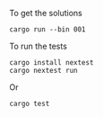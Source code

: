 To get the solutions

```
cargo run --bin 001
```

To run the tests

```
cargo install nextest
cargo nextest run
```

Or

```
cargo test
```
